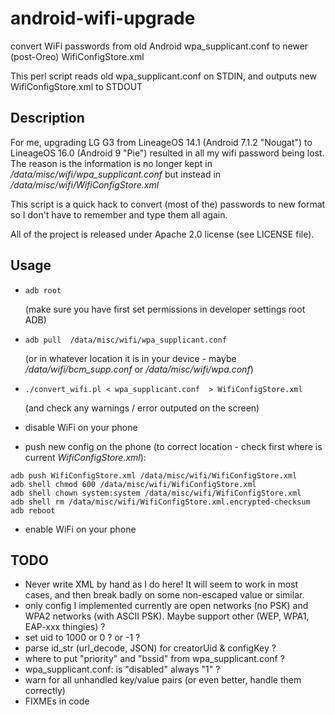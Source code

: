 # android-wifi-upgrade
convert WiFi passwords from old Android wpa_supplicant.conf to newer (post-Oreo) WifiConfigStore.xml

This perl script reads old wpa_supplicant.conf on STDIN, and outputs new WifiConfigStore.xml to STDOUT

## Description
For me, upgrading LG G3 from LineageOS 14.1 (Android 7.1.2 "Nougat") to LineageOS 16.0 (Android 9 "Pie") resulted
in all my wifi password being lost. The reason is the information is no longer kept in
*/data/misc/wifi/wpa_supplicant.conf* but instead in */data/misc/wifi/WifiConfigStore.xml*

This script is a quick hack to convert (most of the) passwords to new format
so I don't have to remember and type them all again.

All of the project is released under Apache 2.0 license (see LICENSE file).

## Usage

* `adb root`

  (make sure you have first set permissions in developer settings root ADB)

* `adb pull  /data/misc/wifi/wpa_supplicant.conf`

   (or in whatever location it is in your device - maybe */data/wifi/bcm_supp.conf* or */data/misc/wifi/wpa.conf*)

* `./convert_wifi.pl < wpa_supplicant.conf  > WifiConfigStore.xml`

  (and check any warnings / error outputed on the screen)

* disable WiFi on your phone

* push new config on the phone (to correct location - check first where is current *WifiConfigStore.xml*):
```
adb push WifiConfigStore.xml /data/misc/wifi/WifiConfigStore.xml
adb shell chmod 600 /data/misc/wifi/WifiConfigStore.xml
adb shell chown system:system /data/misc/wifi/WifiConfigStore.xml
adb shell rm /data/misc/wifi/WifiConfigStore.xml.encrypted-checksum
adb reboot
```

* enable WiFi on your phone


## TODO
* Never write XML by hand as I do here!  It will seem to work in most cases, and then break badly on some non-escaped value or similar.
* only config I implemented currently are open networks (no PSK) and WPA2 networks (with ASCII PSK). Maybe support other (WEP, WPA1, EAP-xxx thingies) ?
* set uid to 1000 or 0 ? or -1 ?
* parse id_str (url_decode, JSON) for creatorUid & configKey ?
* where to put "priority" and "bssid" from wpa_supplicant.conf ? 
* wpa_supplicant.conf: is "disabled" always "1" ?
* warn for all unhandled key/value pairs (or even better, handle them correctly)
* FIXMEs in code
